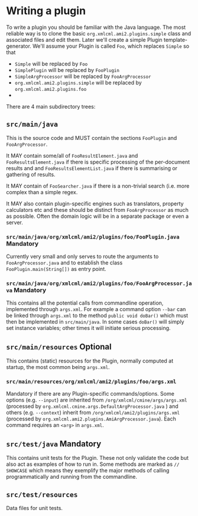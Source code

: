 # Writing a plugin

To write a plugin you should be familiar with the Java language. The most reliable way is to clone the basic `org.xmlcml.ami2.plugins.simple`
class and associated files and edit them. Later we'll create a simple Plugin template-generator. We'll assume your Plugin is called `Foo`, which replaces 
`Simple` so that
 * `Simple` will be replaced by `Foo`
 * `SimplePlugin` will be replaced by `FooPlugin`
 * `SimpleArgProcessor` will be replaced by `FooArgProcessor`
 * `org.xmlcml.ami2.plugins.simple`  will be replaced by `org.xmlcml.ami2.plugins.foo`
 * 



There are 4 main subdirectory trees:

## `src/main/java`

This is the source code and MUST contain the sections `FooPlugin` and `FooArgProcessor`. 

It MAY contain some/all of `FooResultElement.java` and `FooResultsElement.java` if there is specific processing of the per-document results and and `FooResultsElementList.java` if there is summarising or gathering of results. 

It MAY contain of `FooSearcher.java` if there is a non-trivial search (i.e. more complex than a simple regex. 

It MAY also contain plugin-specific engines such as translators, 
property calculators etc and these should be distinct from `FooArgProcessor` as much as possible. Often the domain logic will be in a 
separate package or even a server.

### `src/main/java/org/xmlcml/ami2/plugins/foo/FooPlugin.java` Mandatory

Currently very small and only serves to route the arguments to `FooArgProcessor.java` and to establish the class  
`FooPlugin.main(String[])` as entry point.

### `src/main/java/org/xmlcml/ami2/plugins/foo/FooArgProcessor.java` Mandatory

This contains all the potential calls from commandline operation, implemented through `args.xml`. For example a command option `--bar` 
can be linked through `args.xml` to the method `public void doBar()` which must then be implemented in `src/main/java`. In some cases 
`doBar()` will simply set instance variables; other times it will initiate serious processing.

## `src/main/resources` Optional

This contains (static) resources for the Plugin, normally computed at startup, the most common being `args.xml`.

### `src/main/resources/org/xmlcml/ami2/plugins/foo/args.xml`

Mandatory if there are any Plugin-specific commands/options. Some options (e.g. `--input`) are inherited from `/org/xmlcml/cmine/args/args.xml` (processed by `org.xmlcml.cmine.args.DefaultArgProcessor.java` ) and others (e.g. `--context`)  inherit from  `/org/xmlcml/ami2/plugins/args.xml` (processed by `org.xmlcml.ami2.plugins.AmiArgProcessor.java`).   Each command requires an `<arg>` in `args.xml`.

## `src/test/java` Mandatory

This contains unit tests for the Plugin. These not only validate the code but also act as examples of how to run in. Some methods are marked as `// SHOWCASE` which means they exemplify the major methods of calling programmatically and running from the commandline.

## `src/test/resources`

Data files for unit tests.
